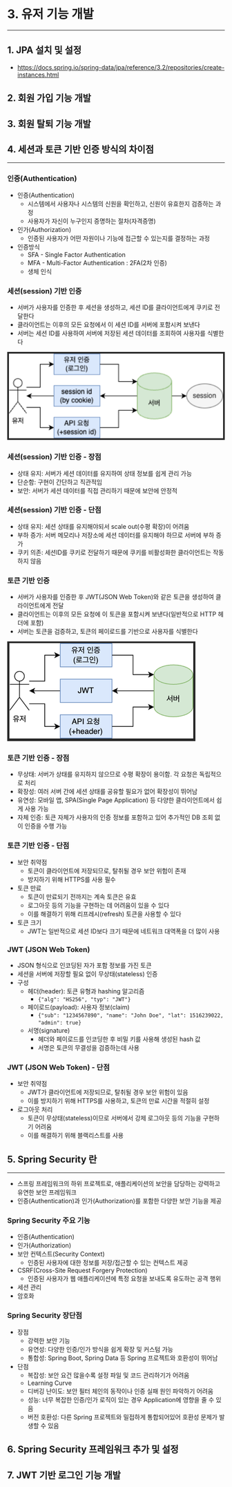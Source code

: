 # 3. 유저 기능 개발

---

## 1. JPA 설치 및 설정

- https://docs.spring.io/spring-data/jpa/reference/3.2/repositories/create-instances.html

## 2. 회원 가입 기능 개발

## 3. 회원 탈퇴 기능 개발

## 4. 세션과 토큰 기반 인증 방식의 차이점

---

### 인증(Authentication)

- 인증(Authentication)
  - 시스템에서 사용자나 시스템의 신원을 확인하고, 신원이 유효한지 검증하는 과정
  - 사용자가 자신이 누구인지 증명하는 절차(자격증명)
- 인가(Authorization)
  - 인증된 사용자가 어떤 자원이나 기능에 접근할 수 있는지를 결정하는 과정
- 인증방식
  - SFA - Single Factor Authentication
  - MFA - Multi-Factor Authentication : 2FA(2차 인증)
  - 생체 인식

### 세션(session) 기반 인증

- 서버가 사용자를 인증한 후 세션을 생성하고, 세션 ID를 클라이언트에게 쿠키로 전달한다
- 클라이언트는 이후의 모든 요청에서 이 세션 ID를 서버에 포함시켜 보낸다
- 서버는 세션 ID를 사용하여 서버에 저장된 세션 데이터를 조회하여 사용자를 식별한다

![세션(session) 기반 인증](assets/img7.png)

### 세션(session) 기반 인증 - 장점

- 상태 유지: 서버가 세션 데이터를 유지하여 상태 정보를 쉽게 관리 가능
- 단순함: 구현이 간단하고 직관적임
- 보안: 서버가 세션 데이터를 직접 관리하기 때문에 보안에 안정적

### 세션(session) 기반 인증 - 단점

- 상태 유지: 세션 상태를 유지해야되서 scale out(수평 확장)이 어려움
- 부하 증가: 서버 메모리나 저장소에 세션 데이터를 유지해야 하므로 서버에 부하 증가
- 쿠키 의존: 세션ID를 쿠키로 전달하기 때문에 쿠키를 비활성화한 클라이언트는 작동하지 않음

### 토큰 기반 인증

- 서버가 사용자를 인증한 후 JWT(JSON Web Token)와 같은 토큰을 생성하여 클라이언트에게 전달
- 클라이언트는 이후의 모든 요청에 이 토큰을 포함시켜 보낸다(일반적으로 HTTP 헤더에 포함)
- 서버는 토큰을 검증하고, 토큰의 페이로드를 기반으로 사용자를 식별한다

![토큰 기반 인증](assets/img8.png)

### 토큰 기반 인증 - 장점

- 무상태: 서버가 상태를 유지하지 않으므로 수평 확장이 용이함. 각 요청은 독립적으로 처리
- 확장성: 여러 서버 간에 세션 상태를 공유할 필요가 없어 확장성이 뛰어남
- 유연성: 모바일 앱, SPA(Single Page Application) 등 다양한 클라이언트에서 쉽게 사용 가능
- 자체 인증: 토큰 자체가 사용자의 인증 정보를 포함하고 있어 추가적인 DB 조회 없이 인증을 수행 가능

### 토큰 기반 인증 - 단점

- 보안 취약점
  - 토큰이 클라이언트에 저장되므로, 탈취될 경우 보안 위험이 존재
  - 방지하기 위해 HTTPS를 사용 필수
- 토큰 만료
  - 토큰이 만료되기 전까지는 계속 토큰은 유효
  - 로그아웃 등의 기능을 구현하는 데 어려움이 있을 수 있다
  - 이를 해결하기 위해 리프레시(refresh) 토큰을 사용할 수 있다
- 토큰 크기
  - JWT는 일반적으로 세션 ID보다 크기 때문에 네트워크 대역폭을 더 많이 사용

### JWT (JSON Web Token)

- JSON 형식으로 인코딩된 자가 포함 정보를 가진 토큰
- 세션을 서버에 저장할 필요 없이 무상태(stateless) 인증
- 구성
  - 헤더(header): 토큰 유형과 hashing 알고리즘
    - `{"alg": "HS256", "typ": "JWT"}`
  - 페이로드(payload): 사용자 정보(claim)
    - `{"sub": "1234567890", "name": "John Doe", "lat": 1516239022, "admin": true}`
  - 서명(signature)
    - 헤더와 페이로드를 인코딩한 후 비밀 키를 사용해 생성된 hash 값
    - 서명은 토큰의 무결성을 검증하는데 사용

### JWT (JSON Web Token) - 단점

- 보안 취약점
  - JWT가 클라이언트에 저장되므로, 탈취될 경우 보안 위험이 있음
  - 이를 방지하기 위해 HTTPS를 사용하고, 토큰의 만료 시간을 적절히 설정
- 로그아웃 처리
  - 토큰이 무상태(stateless)이므로 서버에서 강제 로그아웃 등의 기능을 구현하기 어려움
  - 이를 해결하기 위해 블랙리스트를 사용


## 5. Spring Security 란

---

- 스프링 프레임워크의 하위 프로젝트로, 애플리케이션의 보안을 담당하는 강력하고 유연한 보안 프레임워크
- 인증(Authentication)과 인가(Authorization)를 포함한 다양한 보안 기능을 제공

### Spring Security 주요 기능

- 인증(Authentication)
- 인가(Authorization)
- 보안 컨텍스트(Security Context)
  - 인증된 사용자에 대한 정보를 저장/접근할 수 있는 컨텍스트 제공
- CSRF(Cross-Site Request Forgery Protection)
  - 인증된 사용자가 웹 애플리케이션에 특정 요청을 보내도록 유도하는 공격 행위
- 세션 관리
- 암호화

### Spring Security 장단점

- 장점
  - 강력한 보안 기능
  - 유연성: 다양한 인증/인가 방식을 쉽게 확장 및 커스텀 가능
  - 통합성: Spring Boot, Spring Data 등 Spring 프로젝트와 호환성이 뛰어남
- 단점
  - 복잡성: 보안 요건 많을수록 설정 파일 및 코드 관리하기가 어려움
  - Learning Curve
  - 디버깅 난이도: 보안 필터 체인의 동작이나 인증 실패 원인 파악하기 어려움
  - 성능: 너무 복잡한 인증/인가 로직이 있는 경우 Application에 영향을 줄 수 있음
  - 버전 호환성: 다른 Spring 프로젝트와 밀접하게 통합되어있어 호환성 문제가 발생할 수 있음


## 6. Spring Security 프레임워크 추가 및 설정

## 7. JWT 기반 로그인 기능 개발